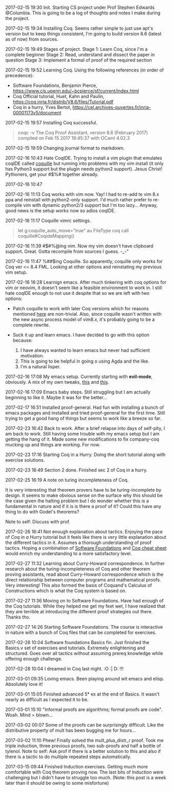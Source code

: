2017-02-15 19:30 Init.
Starting CS project under Prof Stephen Edwards @Columbia. This is going to be a log of thoughts and notes I make during the project.

2017-02-15 19:34 Installing Coq.
Seems rather simple to just use apt's version but to keep things consistent, I'm going to build version 8.6 (latest as of now) from sources.

2017-02-15 19:49 Stages of project.
Stage 1: Learn Coq, since I'm a complete beginner
Stage 2: Read, understand and dissect the paper in question
Stage 3: Implement a formal of proof of the required section

2017-02-15 19:52 Learning Coq.
Using the following references (in order of precedence):

 - Software Foundations, Benjamin Pierce, https://www.cis.upenn.edu/~bcpierce/sf/current/index.html
 - Coq Official tutorial, Huet, Kahn and Paulin, https://coq.inria.fr/distrib/V8.6/files/Tutorial.pdf
 - Coq in a hurry, Yves Bertot, https://cel.archives-ouvertes.fr/inria-00001173v5/document

2017-02-15 19:57 Installing Coq successful.

> coqc -v
>  The Coq Proof Assistant, version 8.6 (February 2017)
>  compiled on Feb 15 2017 19:45:37 with OCaml 4.02.3

2017-02-15 19:59 Changing journal format to markdown.

2017-02-16 10:43 Hate CoqIDE.
Trying to install a vim plugin that emulates coqIDE called [coquille](https://github.com/the-lambda-church/coquille) but running into problems with my vim install (it only has Python3 support but the plugin needs python2 support). Jesus Christ! Pythoners, get your #$%# together already.

2017-02-16 10:47 

2017-02-16 11:13 Coq works with vim now.
Yay! I had to re-add te vim 8.x ppa and reinstall with python2-only support. I'd much rather prefer to re-compile vim with dynamic python2/3 support but I'm too lazy... Anyway, good news is the setup works now so adios coqIDE.

2017-02-16 11:17 Coquille vimrc settings.

> let g:coquille_auto_move="true"
> au FileType coq call coquille#CoqideMapping()

2017-02-16 11:39 #$#%@ing vim.
Now my vim doesn't have clipboard support. Great. Gotta recompile from sources I guess. -_-"

2017-02-16 11:47 %##$ing Coquille.
So apparently, coquille only works for Coq ver <= 8.4 FML. Looking at other options and reinstating my previous vim setup.

2017-02-16 16:28 Learnign emacs.
After much tinkering with coq options for vim or neovim, it doesn't seem like a feasible environment to work in. I still hate coqIDE enough to not use it despite that so we are left with two options:

 - Patch coquille to work with later Coq versions which for reasons mentioned [here](https://github.com/the-lambda-church/coquille/issues/31) are non-trivial. Also, since coquille wasn't written with the new async process model of vim8.x, it's probably going to be a complete rewrite.

 - Suck it up and learn emacs. I have decided to go with this option because:
   1. I have always wanted to learn emacs but never had sufficient motivation.
   2. This is going to be helpful in going o using Agda and the like.
   3. I'm a natural lisper.

2017-02-16 17:08 My emacs setup.
Currently starting with **evil-mode**, obviously. A mix of my own tweaks, [this](https://blog.aaronbieber.com/2015/05/24/from-vim-to-emacs-in-fourteen-days.html) and [this](https://juanjoalvarez.net/es/detail/2014/sep/19/vim-emacsevil-chaotic-migration-guide/).

2017-02-16 17:09 Emacs baby steps.
Still struggling but I am actually beginning to like it. Maybe it was for the better...

2017-02-17 16:51 Installed proof-general.
Had fun with installing a bunch of emacs packages and installed and tried proof-general for the first time. Still trying to get a good hang of things but seems to work like a breeze so far.

2017-02-23 16:42 Back to work.
After a brief relapse into days of self-pity, I am back to work. Still having some trouble with my emacs setup but I am getting the hang of it. Made some new modifications to fix company-coq mucking up and things are working. For now.

2017-02-23 17:16 Starting Coq in a Hurry.
Doing the short tutorial along with exercise solutions.

2017-02-23 18:49 Section 2 done.
Finished sec 2 of Coq in a hurry.

2017-02-25 16:19 A note on turing incompleteness of Coq.

It is very interesting that theorem provers have to be turing-incomplete by design.
It seems to make obvious sense on the surface why this should be the case given the
halting problem but I do wonder whether this is  a fundamental in nature and if it is
is there a proof of it? Could this have any thing to do with Godel's theorems?

Note to self: Discuss with prof.

2017-02-26 16:41 Not enough explanation about tactics.
Enjoying the pace of _Coq in a Hurry_ tutorial but it feels like there is very little explanation about the different tactics in it. Assumes a thorough understanding of proof tactics. Hoping a combination of [Software Foundations](https://www.cis.upenn.edu/~bcpierce/sf/current/Preface.html#lab9) and [Coq cheat sheet](http://andrej.com/coq/cheatsheet.pdf) would enrich my understanding to a more satisfactory level.

2017-02-27 11:32 Learning about Curry-Howard correspondence.
In further research about the turing-incompleteness of Coq and other theorem proving assistants, read about Curry-Howard correspondence which is the direct relationship between computer programs and mathematical proofs. Very interesting! This also formed the basis of Coquand's Calculus of Constructions which is what the Coq system is based on.

2017-02-27 11:36 Moving on to Software Foundations.
Have had enough of the Coq tutorials. While they helped me get my feet wet, I have realized that they are terrible at introducing the different proof strategies out there. Thanks tho.

2017-02-27 14:26 Starting Software Foundations.
The course is interactive in nature with a bunch of Coq files that can be completed for exercises.

2017-02-28 10:04 Software foundations Basics fin.
Just finished the Basics.v set of exercises and tutorials. Extremely enlightening and structured. Goes over all tactics without assuming prereq knowledge while offering enough challenge.

2017-02-28 10:04 I dreamed in Coq last night.
:O :| D: !!!

2017-03-01 09:35 Loving emacs.
Been playing around wit emacs and elisp. Absolutely love it!

2017-03-01 15:05 Finished advanced 5* ex at the end of Basics.
It wasn't nearly as difficult as I expected it to be.

2017-03-01 15:10 "Informal proofs are algorithms; formal proofs are code".
Woah. Mind = blown...

2017-03-02 00:07 Some of the proofs can be surprisingly difficult.
Like the distributive property of mult has been bugging me for hours...

2017-03-02 11:10 Phew!
Finally solved the mult_plus_distr_r proof. Took me triple induction, three previous proofs, two sub-proofs and half a bottle of tylenol.
Note to self: Ask prof if there is a better solution to this and also if there is a tactic to do multiple repeated steps automatically.

2017-03-15 09:44 Finished Induction exercises.
Getting much more comfortable with Coq theorem proving now. The last bits of Induction were challenging but I didn't have to struggle too much. (Note: this post is a week later than it should be owing to some misfortune)
